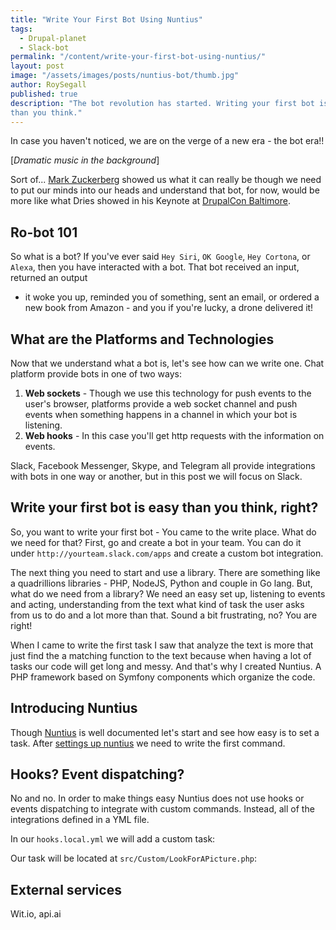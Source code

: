 ```yaml
---
title: "Write Your First Bot Using Nuntius"
tags:
  - Drupal-planet
  - Slack-bot
permalink: "/content/write-your-first-bot-using-nuntius/"
layout: post
image: "/assets/images/posts/nuntius-bot/thumb.jpg"
author: RoySegall
published: true
description: "The bot revolution has started. Writing your first bot is easy
than you think."
---
```

In case you haven't noticed, we are on the verge of a new era - the bot era!!

[*Dramatic music in the background*]

Sort of... [Mark Zuckerberg](https://www.youtube.com/watch?v=4na-wZte6Co) showed
us what it can really be though we need to put our minds into our heads and
understand that bot, for now, would be more like what Dries showed  in his
Keynote at [DrupalCon Baltimore](https://youtu.be/q25eaJHpXFo?t=1h7m30s).

## Ro-bot 101
So what is a bot? If you've ever said `Hey Siri`, `OK Google`, `Hey Cortona`, or `Alexa`,
then you have interacted with a bot. That bot received an input, returned an output
 - it woke you up, reminded you of something, sent an email, or ordered
a new book from Amazon - and you if you're lucky, a drone delivered it!

## What are the Platforms and Technologies
Now that we understand what a bot is, let's see how can we write one. Chat platform 
provide bots in one of two ways:

1. **Web sockets** - Though we use this technology for push events to the user's
browser, platforms provide a web socket channel and push events when something
happens in a channel in which your bot is listening.
2. **Web hooks** - In this case you'll get http requests with the information on
events.

Slack, Facebook Messenger, Skype, and Telegram all provide integrations with bots in
one way or another, but in this post we will focus on Slack.

## Write your first bot is easy than you think, right?
So, you want to write your first bot - You came to the write place. What do we
need for that? First, go and create a bot in your team. You can do it under
`http://yourteam.slack.com/apps` and create a custom bot integration.

The next thing you need to start and use a library. There are something like a
quadrillions libraries - PHP, NodeJS, Python and couple in Go lang. But, what do
we need from a library? We need an easy set up, listening to events and acting,
understanding from the text what kind of task the user asks from us to do and
a lot more than that. Sound a bit frustrating, no? You are right!

When I came to write the first task I saw that analyze the text is more that
just find the a matching function to the text because when having a lot of tasks
our code will get long and messy. And that's why I created Nuntius. A PHP
framework based on Symfony components which organize the code.

## Introducing Nuntius
Though [Nuntius](http://nuntius.xyz) is well documented let's start and see how
easy is to set a task. After
[settings up nuntius](http://nuntius.xyz/Nuntius_Slack_Bot.html) we need to
write the first command.

## Hooks? Event dispatching?
No and no. In order to make things easy Nuntius does not use hooks or events
dispatching to integrate with custom commands. Instead, all of the integrations
defined in a YML file.

In our `hooks.local.yml` we will add a custom task:
<script src="https://gist.github.com/RoySegall/8b6f57d49281352b6f5217c902d2c023.js"></script>

Our task will be located at `src/Custom/LookForAPicture.php`:
<script src="https://gist.github.com/RoySegall/2bf556c2994b0bc89bc5ede26605f366.js"></script>

## External services

Wit.io, api.ai
